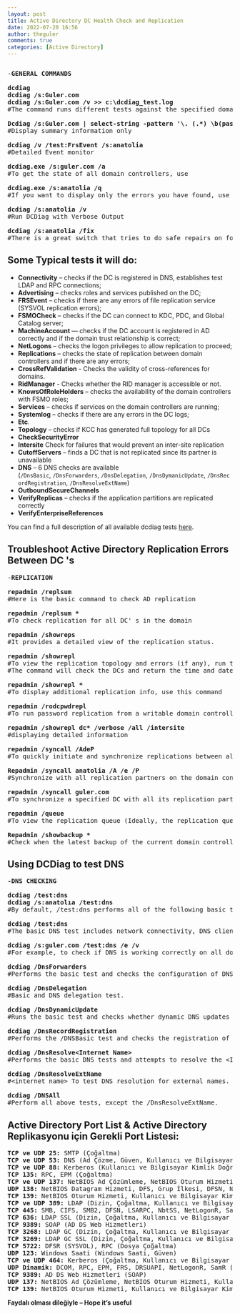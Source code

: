 ```yaml
---
layout: post
title: Active Directory DC Health Check and Replication
date: 2022-07-20 16:56
author: theguler
comments: true
categories: [Active Directory]
---
```

<!-- wp:image {"id":3588,"sizeSlug":"large","linkDestination":"none","className":"is-resized"} -->
<figure class="wp-block-image size-small is-resized"><img src="https://farukguler.com/assets/post_images/health_check.jpg?w=1024" alt="" class="wp-image-88" /></figure>
<!-- /wp:image -->

<!-- wp:preformatted -->
<pre class="wp-block-preformatted">-<strong>GENERAL COMMANDS</strong>

<strong>dcdiag
dcdiag /s:Guler.com
dcdiag /s:Guler.com /v &gt;&gt; c:\dcdiag_test.log</strong>
#The command runs different tests against the specified domain controller and returns a state for each test <strong>(Passed/Failed)</strong>

<strong>Dcdiag /s:Guler.com | select-string -pattern '\. (.*) \b(passed|failed)\b test (.*)'</strong>
#Display summary information only

<strong>dcdiag /v /test:FrsEvent /s:anatolia</strong>
#Detailed Event monitor

<strong>dcdiag.exe /s:guler.com /a</strong>
#To get the state of all domain controllers, use

<strong>dcdiag.exe /s:anatolia /q</strong>
#If you want to display only the errors you have found, use the /q option

<strong>dcdiag /s:anatolia /v</strong>
#Run DCDiag with Verbose Output

<strong>dcdiag /s:anatolia /fix</strong>
#There is a great switch that tries to do safe repairs on found errors: the /fix switch.</pre>
<!-- /wp:preformatted -->

<!-- wp:heading -->
<h2 class="wp-block-heading"><strong>Some Typical tests it will do:</strong></h2>
<!-- /wp:heading -->

<!-- wp:list -->
<ul><!-- wp:list-item -->
<li><strong>Connectivity</strong>&nbsp;– checks if the DC is registered in DNS, establishes test LDAP and RPC connections;</li>
<!-- /wp:list-item -->

<!-- wp:list-item -->
<li><strong>Advertising</strong>&nbsp;– checks roles and services published on the DC;</li>
<!-- /wp:list-item -->

<!-- wp:list-item -->
<li><strong>FRSEvent</strong>&nbsp;– checks if there are any errors of file replication service (SYSVOL replication errors);</li>
<!-- /wp:list-item -->

<!-- wp:list-item -->
<li><strong>FSMOCheck</strong>&nbsp;– checks if the DC can connect to KDC, PDC, and Global Catalog server;</li>
<!-- /wp:list-item -->

<!-- wp:list-item -->
<li><strong>MachineAccount&nbsp;</strong>— checks if the DC account is registered in AD correctly and if the&nbsp;domain trust relationship&nbsp;is correct;</li>
<!-- /wp:list-item -->

<!-- wp:list-item -->
<li><strong>NetLogons</strong>&nbsp;– checks the logon privileges to allow replication to proceed;</li>
<!-- /wp:list-item -->

<!-- wp:list-item -->
<li><strong>Replications</strong>&nbsp;– checks the state of replication between domain controllers and if there are any errors;</li>
<!-- /wp:list-item -->

<!-- wp:list-item -->
<li><strong>CrossRefValidation</strong> - Checks the validity of cross-references for domains.</li>
<!-- /wp:list-item -->

<!-- wp:list-item -->
<li><strong>RidManager</strong> - Checks whether the RID manager is accessible or not.</li>
<!-- /wp:list-item -->

<!-- wp:list-item -->
<li><strong>KnowsOfRoleHolders</strong>&nbsp;– checks the availability of the domain controllers with&nbsp;FSMO roles;</li>
<!-- /wp:list-item -->

<!-- wp:list-item -->
<li><strong>Services</strong>&nbsp;– checks if services on the domain controllers are running;</li>
<!-- /wp:list-item -->

<!-- wp:list-item -->
<li><strong>Systemlog</strong>&nbsp;– checks if there are any errors in the DC logs;</li>
<!-- /wp:list-item -->

<!-- wp:list-item -->
<li><strong>Etc</strong>.</li>
<!-- /wp:list-item -->

<!-- wp:list-item -->
<li><strong>Topology</strong>&nbsp;– checks if KCC has generated full topology for all DCs</li>
<!-- /wp:list-item -->

<!-- wp:list-item -->
<li><strong>CheckSecurityError</strong></li>
<!-- /wp:list-item -->

<!-- wp:list-item -->
<li><strong>Intersite</strong>&nbsp;Check for failures that would prevent an inter-site replication</li>
<!-- /wp:list-item -->

<!-- wp:list-item -->
<li><strong>CutoffServers</strong>&nbsp;– finds a DC that is not replicated since its partner is unavailable</li>
<!-- /wp:list-item -->

<!-- wp:list-item -->
<li><strong>DNS</strong>&nbsp;– 6 DNS checks are available (<code>/DnsBasic</code>,&nbsp;<code>/DnsForwarders</code>,&nbsp;<code>/DnsDelegation</code>,&nbsp;<code>/DnsDymanicUpdate</code>,&nbsp;<code>/DnsRecordRegistration</code>,&nbsp;<code>/DnsResolveExtName</code>)</li>
<!-- /wp:list-item -->

<!-- wp:list-item -->
<li><strong>OutboundSecureChannels</strong></li>
<!-- /wp:list-item -->

<!-- wp:list-item -->
<li><strong>VerifyReplicas</strong>&nbsp;– checks if the application partitions are replicated correctly</li>
<!-- /wp:list-item -->

<!-- wp:list-item -->
<li><strong>VerifyEnterpriseReferences</strong></li>
<!-- /wp:list-item --></ul>
<!-- /wp:list -->

<!-- wp:paragraph -->
<p>You can find a full description of all available dcdiag tests&nbsp;<a href="https://docs.microsoft.com/en-us/previous-versions/windows/it-pro/windows-server-2012-r2-and-2012/cc731968(v=ws.11)">here</a>.</p>
<!-- /wp:paragraph -->

<!-- wp:heading -->
<h2 class="wp-block-heading"><strong>Troubleshoot Active Directory Replication Errors Between DC 's</strong></h2>
<!-- /wp:heading -->

<!-- wp:preformatted -->
<pre class="wp-block-preformatted">-<strong>REPLICATION</strong> 

<strong>repadmin /replsum</strong>
#Here is the basic command to check AD replication

<strong>repadmin /replsum *</strong>
#To check replication for all DC' s in the domain

<strong>repadmin /showreps</strong>
#It provides a detailed view of the replication status.

<strong>repadmin /showrepl</strong>
#To view the replication topology and errors (if any), run this command
#The command will check the DCs and return the time and date of the last successful replication for each directory partition

<strong><strong>repadmin </strong>/showrepl *</strong>
#To display additional replication info, use this command

<strong>repadmin /rodcpwdrepl</strong>
#To run password replication from a writable domain controller to a read-only domain controller (RODC)

<strong>repadmin /showrepl dc* /verbose /all /intersite</strong>
#displaying detailed information

<strong>repadmin /syncall /AdeP</strong>
#To quickly initiate and synchronize replications between all domain controllers

<strong>Repadmin /syncall anatolia /A /e /P</strong>
#Synchronize with all replication partners on the domain controller

<strong>repadmin /syncall guler.com</strong>
#To synchronize a specified DC with all its replication partners, use the command below

<strong>repadmin /queue</strong>
#To view the replication queue (Ideally, the replication queue should be empty)

<strong>Repadmin /showbackup *</strong>
#Check when the latest backup of the current domain controller was created</pre>
<!-- /wp:preformatted -->

<!-- wp:heading -->
<h2 class="wp-block-heading"><strong>Using DCDiag to test DNS</strong></h2>
<!-- /wp:heading -->

<!-- wp:preformatted -->
<pre class="wp-block-preformatted"><strong>-DNS CHECKING</strong>

<strong>dcdiag /test:dns
dcdiag /s:anatolıa /test:dns</strong>
#By default, /test:dns performs all of the following basic tests on DNS, except for external name resolution.

<strong>dcdiag /test:dns</strong>
#The basic DNS test includes network connectivity, DNS client, zones, and service availability.

<strong>dcdiag /s:guler.com /test:dns /e /v</strong>
#For example, to check if DNS is working correctly on all domain controllers, use the following command

<strong>dcdiag /DnsForwarders</strong>
#Performs the basic test and checks the configuration of DNS forwarders.

<strong>dcdiag /DnsDelegation</strong>
#Basic and DNS delegation test.

<strong>dcdiag /DnsDynamicUpdate</strong>
#Runs the basic test and checks whether dynamic DNS updates are enabled in AD

<strong>dcdiag /DnsRecordRegistration</strong>
#Performs the /DNSBasic test and checks the registration of resource records (A, CNAME, and SRV).

<strong>dcdiag /DnsResolve&lt;Internet Name&gt;</strong>
#Performs the basic DNS tests and attempts to resolve the &lt;Internet name&gt;

<strong>dcdiag /DnsResolveExtName</strong>
#&lt;internet name&gt; To test DNS resolution for external names.

<strong>dcdiag</strong> <strong>/DNSAll</strong>
#Perform all above tests, except the /DnsResolveExtName.</pre>
<!-- /wp:preformatted -->

<!-- wp:heading -->
<h2 class="wp-block-heading"><strong>Active Directory Port List &amp; Active Directory Replikasyonu için Gerekli Port Listesi:</strong></h2>
<!-- /wp:heading -->

<!-- wp:preformatted -->
<pre class="wp-block-preformatted"><strong>TCP ve UDP 25: </strong>SMTP (Çoğaltma)
<strong>TCP ve UDP 53:</strong> DNS (Ad Çözme, Güven, Kullanıcı ve Bilgisayar Kimlik Doğrulama)
<strong>TCP ve UDP 88:</strong> Kerberos (Kullanıcı ve Bilgisayar Kimlik Doğrulama, Orman Düzeyi Güven)
<strong>TCP 135: </strong>RPC, EPM (Çoğaltma)
<strong>TCP ve UDP 137:</strong> NetBIOS Ad Çözümleme, NetBIOS Oturum Hizmeti, Kullanıcı ve Bilgisayar Kimlik Doğrulama, DFS, Grup İlkesi, NetLogon, NetBIOS Datagram Hizmeti
<strong>UDP 138:</strong> NetBIOS Datagram Hizmeti, DFS, Grup İlkesi, DFSN, NetLogon
<strong>TCP 139:</strong> NetBIOS Oturum Hizmeti, Kullanıcı ve Bilgisayar Kimlik Doğrulama, Çoğaltma, DFSN
<strong>TCP ve UDP 389:</strong> LDAP (Dizin, Çoğaltma, Kullanıcı ve Bilgisayar Kimlik Doğrulama, Grup İlkesi, Güven)
<strong>TCP 445:</strong> SMB, CIFS, SMB2, DFSN, LSARPC, NbtSS, NetLogonR, SamR, SrvSvc (Çoğaltma, Kullanıcı ve Bilgisayar Kimlik Doğrulama, Grup İlkesi, Güven)
<strong>TCP 636: </strong>LDAP SSL (Dizin, Çoğaltma, Kullanıcı ve Bilgisayar Kimlik Doğrulama, Grup İlkesi, Güven)
<strong>TCP 9389:</strong> SOAP (AD DS Web Hizmetleri)
<strong>TCP 3268:</strong> LDAP GC (Dizin, Çoğaltma, Kullanıcı ve Bilgisayar Kimlik Doğrulama, Grup İlkesi, Güven)
<strong>TCP 3269:</strong> LDAP GC SSL (Dizin, Çoğaltma, Kullanıcı ve Bilgisayar Kimlik Doğrulama, Grup İlkesi, Güven)
<strong>TCP 5722:</strong> DFSR (SYSVOL), RPC (Dosya Çoğaltma)
<strong>UDP 123:</strong> Windows Saati (Windows Saati, Güven)
<strong>TCP ve UDP 464: </strong>Kerberos (Çoğaltma, Kullanıcı ve Bilgisayar Kimlik Doğrulama, Güven)
<strong>UDP Dinamik:</strong> DCOM, RPC, EPM, FRS, DRSUAPI, NetLogonR, SamR (Grup İlkesi)
<strong>TCP 9389:</strong> AD DS Web Hizmetleri (SOAP)
<strong>UDP 137:</strong> NetBIOS Ad Çözümleme, NetBIOS Oturum Hizmeti, Kullanıcı ve Bilgisayar Kimlik Doğrulama, Çoğaltma
<strong>TCP 139:</strong> NetBIOS Oturum Hizmeti, Kullanıcı ve Bilgisayar Kimlik Doğrulama, Çoğaltma, DFSN</pre>
<!-- /wp:preformatted -->

<!-- wp:paragraph -->
<p><strong>Faydalı olması dileğiyle – Hope it’s useful</strong></p>
<!-- /wp:paragraph -->


